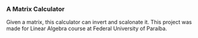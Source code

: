 <h3>A Matrix Calculator</h3>

Given a matrix, this calculator can invert and scalonate it.
This project was made for Linear Algebra course at Federal University of Paraíba.
